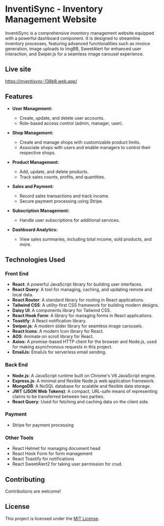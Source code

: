 # InventiSync - Inventory Management Website

InventiSync is a comprehensive inventory management website equipped with a powerful dashboard component. It is designed to streamline inventory processes, featuring advanced functionalities such as invoice generation, image uploads to ImgBB, SweetAlert for enhanced user interaction, and Swiper.js for a seamless image carousel experience.

## Live site
https://inventisync-138b8.web.app/

## Features

- **User Management:**
  - Create, update, and delete user accounts.
  - Role-based access control (admin, manager, user).

- **Shop Management:**
  - Create and manage shops with customizable product limits.
  - Associate shops with users and enable managers to control their respective shops.

- **Product Management:**
  - Add, update, and delete products.
  - Track sales counts, profits, and quantities.

- **Sales and Payment:**
  - Record sales transactions and track income.
  - Secure payment processing using Stripe.

- **Subscription Management:**
  - Handle user subscriptions for additional services.

- **Dashboard Analytics:**
  - View sales summaries, including total income, sold products, and more.


## Technologies Used

### Front End

- **React**: A powerful JavaScript library for building user interfaces.
- **React Query**: A tool for managing, caching, and updating remote and local data.
- **React Router**: A standard library for routing in React applications.
- **Tailwind CSS**: A utility-first CSS framework for building modern designs.
- **Daisy UI**: A components library for Tailwind CSS.
- **React Hook Form**: A library for managing forms in React applications.
- **Toastify**: A React notification library.
- **Swiper.js**: A modern slider library for seamless image carousels.
- **React Icons**: A modern Icon library for React.
- **AOS**: Animate on scroll library for React.
- **Axios:** A promise-based HTTP client for the browser and Node.js, used for making asynchronous requests in this project.
- **EmailJs:** EmailJs for serverless email sending.


### Back End

- **Node.js**: A JavaScript runtime built on Chrome's V8 JavaScript engine.
- **Express.js**: A minimal and flexible Node.js web application framework.
- **MongoDB**: A NoSQL database for scalable and flexible data storage.
- **JWT (JSON Web Tokens)**: A compact, URL-safe means of representing claims to be transferred between two parties.
- **React Query**: Used for fetching and caching data on the client side.
 
### Payment
- Stripe for payment processing

### Other Tools
  - React Helmet for managing document head
  - React Hook Form for form management
  - React Toastify for notifications
  - React SweetAlert2 for taking user permission for crud.


## Contributing

Contributions are welcome! 

## License

This project is licensed under the [MIT License](LICENSE).

